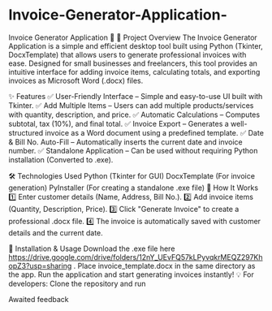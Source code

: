 # Invoice-Generator-Application-
Invoice Generator Application 🧾
📌 Project Overview
The Invoice Generator Application is a simple and efficient desktop tool built using Python (Tkinter, DocxTemplate) that allows users to generate professional invoices with ease. Designed for small businesses and freelancers, this tool provides an intuitive interface for adding invoice items, calculating totals, and exporting invoices as Microsoft Word (.docx) files.

✨ Features
✅ User-Friendly Interface – Simple and easy-to-use UI built with Tkinter.
✅ Add Multiple Items – Users can add multiple products/services with quantity, description, and price.
✅ Automatic Calculations – Computes subtotal, tax (10%), and final total.
✅ Invoice Export – Generates a well-structured invoice as a Word document using a predefined template.
✅ Date & Bill No. Auto-Fill – Automatically inserts the current date and invoice number.
✅ Standalone Application – Can be used without requiring Python installation (Converted to .exe).

🛠️ Technologies Used
Python (Tkinter for GUI)
DocxTemplate (For invoice generation)
PyInstaller (For creating a standalone .exe file)
🚀 How It Works
1️⃣ Enter customer details (Name, Address, Bill No.).
2️⃣ Add invoice items (Quantity, Description, Price).
3️⃣ Click "Generate Invoice" to create a professional .docx file.
4️⃣ The invoice is automatically saved with customer details and the current date.

📂 Installation & Usage
Download the .exe file here https://drive.google.com/drive/folders/12nY_UEvFQ57kLPyvqkrMEQZ297KhopZ3?usp=sharing .
Place invoice_template.docx in the same directory as the app.
Run the application and start generating invoices instantly!
💡 For developers: Clone the repository and run


Awaited feedback 
